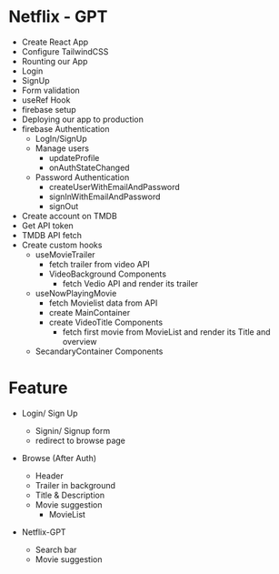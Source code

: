 # Netflix - GPT
 - Create React App
 - Configure TailwindCSS
 - Rounting our App
 - Login 
 - SignUp
 - Form validation
 - useRef Hook
 - firebase setup
 - Deploying our app to production
 - firebase Authentication
   - LogIn/SignUp
   - Manage users
     - updateProfile
     - onAuthStateChanged
   - Password Authentication
     - createUserWithEmailAndPassword
     - signInWithEmailAndPassword
     - signOut
 - Create account on TMDB
 - Get API token
 - TMDB API fetch
 - Create custom hooks
   - useMovieTrailer
     - fetch trailer from video API
     - VideoBackground Components
       - fetch Vedio API and render its trailer
   - useNowPlayingMovie
     - fetch Movielist data from API
     - create MainContainer
     - create VideoTitle Components
       - fetch first movie from MovieList and render its Title and overview
   - SecandaryContainer Components


# Feature
- Login/ Sign Up
  - Signin/ Signup form
  - redirect to browse page

- Browse (After Auth)
  - Header
  - Trailer in background
  - Title & Description
  - Movie suggestion
    - MovieList

- Netflix-GPT
  - Search bar
  - Movie suggestion